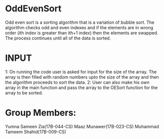 # OddEvenSort
Odd even sort is a sorting algorithm that is a variation of bubble sort. The algorithm checks odd and even indexes and if the elements are in wrong order (ith index is greater than ith+1 index) then the elements are swapped. The process continues until all of the data is sorted.

# INPUT
1: On running the code user is asked for input for the size of the array. The array is then filled with random numbers upto the size of the array and then the algorithm proceeds to sort the data.
2: User can also make his own array in the main function and pass the array to the OESort function for the array to be sorted.

# Group Members:
Yumna Sameen Zia(17B-044-CS)
Maaz Munawer(17B-023-CS)
Muhammad Tameem Shahid(17B-009-CS)
